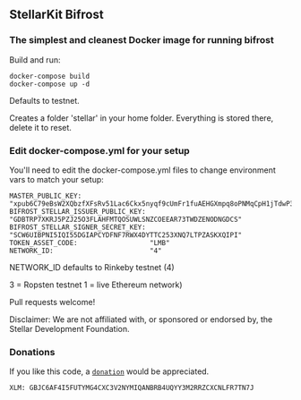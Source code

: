 ## StellarKit Bifrost

### The simplest and cleanest Docker image for running bifrost

Build and run:

    docker-compose build
    docker-compose up -d

Defaults to testnet.

Creates a folder 'stellar' in your home folder.  Everything is stored there, delete it to reset.

### Edit docker-compose.yml for your setup

You'll need to edit the docker-compose.yml files to change environment vars to match your setup:

    MASTER_PUBLIC_KEY:                 "xpub6C79eBsW2XQbzfXFsRv51Lac6Ckx5nyqf9cUmFr1fuAEHGXmpq8oPNMqCpH1jTdwP3s5SD644R8KK4cVytk9Jxcxcb7JsfNxcGNRbG5q4pq"
    BIFROST_STELLAR_ISSUER_PUBLIC_KEY: "GDBTRP7XKRJ5PZJ25O3FLAHFMTQOSUWLSNZCOEEAR73TWDZENODNGDCS"
    BIFROST_STELLAR_SIGNER_SECRET_KEY: "SCW6UIBPNI5IQI55DGIAPCYDFNF7RWX4DYTTC253XNQ7LTPZASKXQIPI"
    TOKEN_ASSET_CODE:                  "LMB"
    NETWORK_ID:                        "4"

NETWORK_ID defaults to Rinkeby testnet (4)

3 = Ropsten testnet
1 = live Ethereum network)

Pull requests welcome!

Disclaimer: We are not affiliated with, or sponsored or endorsed by, the Stellar Development Foundation.

### Donations

If you like this code, a [`donation`](https://stellarkit.io/#/donate) would be appreciated.

    XLM: GBJC6AF4I5FUTYMG4CXC3V2NYMIQANBRB4UQYY3M2RRZCXCNLFR7TN7J

